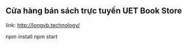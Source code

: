 ## Cửa hàng bán sách trực tuyến UET Book Store

link: http://longvb.technology/

npm install
npm start
